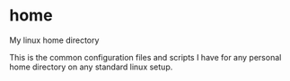# home
My linux home directory

This is the common configuration files and scripts I have for any personal home directory on any standard linux setup. 

